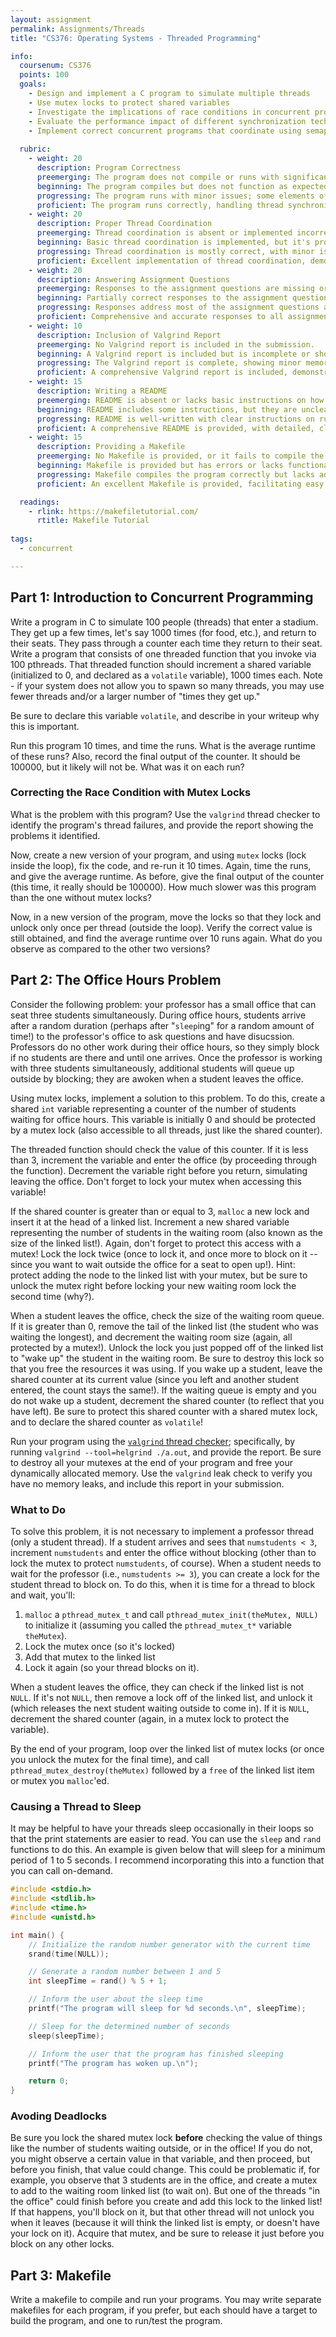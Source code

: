 ```yaml
---
layout: assignment
permalink: Assignments/Threads
title: "CS376: Operating Systems - Threaded Programming"

info:
  coursenum: CS376
  points: 100
  goals:
    - Design and implement a C program to simulate multiple threads
    - Use mutex locks to protect shared variables
    - Investigate the implications of race conditions in concurrent programming
    - Evaluate the performance impact of different synchronization techniques
    - Implement correct concurrent programs that coordinate using semaphores and condition variables
        
  rubric:
    - weight: 20
      description: Program Correctness
      preemerging: The program does not compile or runs with significant errors.
      beginning: The program compiles but does not function as expected, showing incorrect behavior or outputs.
      progressing: The program runs with minor issues; some elements of thread coordination or synchronization are not implemented correctly.
      proficient: The program runs correctly, handling thread synchronization effectively and producing accurate outputs as per the assignment requirements.
    - weight: 20
      description: Proper Thread Coordination
      preemerging: Thread coordination is absent or implemented incorrectly, leading to severe race conditions or deadlocks.
      beginning: Basic thread coordination is implemented, but it's prone to occasional race conditions or inefficiencies.
      progressing: Thread coordination is mostly correct, with minor issues in handling synchronization or resource sharing.
      proficient: Excellent implementation of thread coordination, demonstrating a strong understanding of synchronization mechanisms, preventing race conditions and deadlocks.
    - weight: 20
      description: Answering Assignment Questions
      preemerging: Responses to the assignment questions are missing or largely incorrect.
      beginning: Partially correct responses to the assignment questions, but lacking in detail or accuracy.
      progressing: Responses address most of the assignment questions accurately, with some gaps in thoroughness or detail.
      proficient: Comprehensive and accurate responses to all assignment questions, demonstrating deep understanding and analysis.
    - weight: 10
      description: Inclusion of Valgrind Report
      preemerging: No Valgrind report is included in the submission.
      beginning: A Valgrind report is included but is incomplete or shows significant memory leaks or errors.
      progressing: The Valgrind report is complete, showing minor memory issues or warnings.
      proficient: A comprehensive Valgrind report is included, demonstrating effective memory management with no leaks or errors.
    - weight: 15
      description: Writing a README
      preemerging: README is absent or lacks basic instructions on how to run the program.
      beginning: README includes some instructions, but they are unclear or incomplete.
      progressing: README is well-written with clear instructions on running the program, but lacks some details or explanations.
      proficient: A comprehensive README is provided, with detailed, clear instructions on how to run the program and explanations of its functionality.
    - weight: 15
      description: Providing a Makefile
      preemerging: No Makefile is provided, or it fails to compile the program.
      beginning: Makefile is provided but has errors or lacks functionality for easy compilation.
      progressing: Makefile compiles the program correctly but lacks advanced features or is not fully optimized.
      proficient: An excellent Makefile is provided, facilitating easy compilation and offering features such as clean, build, and test options.

  readings:
    - rlink: https://makefiletutorial.com/
      rtitle: Makefile Tutorial
      
tags:
  - concurrent

---
```


## Part 1: Introduction to Concurrent Programming

Write a program in C to simulate 100 people (threads) that enter a stadium.  They get up a few times, let's say 1000 times (for food, etc.), and return to their seats.  They pass through a counter each time they return to their seat.  Write a program that consists of one threaded function that you invoke via 100 pthreads.  That threaded function should increment a shared variable (initialized to 0, and declared as a `volatile` variable), 1000 times each.  Note - if your system does not allow you to spawn so many threads, you may use fewer threads and/or a larger number of "times they get up."

Be sure to declare this variable `volatile`, and describe in your writeup why this is important.

Run this program 10 times, and time the runs.  What is the average runtime of these runs?  Also, record the final output of the counter.  It should be 100000, but it likely will not be.  What was it on each run?

### Correcting the Race Condition with Mutex Locks

What is the problem with this program?  Use the `valgrind` thread checker to identify the program's thread failures, and provide the report showing the problems it identified.

Now, create a new version of your program, and using `mutex` locks (lock inside the loop), fix the code, and re-run it 10 times.  Again, time the runs, and give the average runtime.  As before, give the final output of the counter (this time, it really should be 100000).  How much slower was this program than the one without mutex locks? 

Now, in a new version of the program, move the locks so that they lock and unlock only once per thread (outside the loop).  Verify the correct value is still obtained, and find the average runtime over 10 runs again.  What do you observe as compared to the other two versions?

## Part 2: The Office Hours Problem

Consider the following problem: your professor has a small office that can seat three students simultaneously.  During office hours, students arrive after a random duration (perhaps after "`sleep`ing" for a random amount of time!) to the professor's office to ask questions and have disucssion.  Professors do no other work during their office hours, so they simply block if no students are there and until one arrives.  Once the professor is working with three students simultaneously, additional students will queue up outside by blocking; they are awoken when a student leaves the office.

Using mutex locks, implement a solution to this problem.  To do this, create a shared `int` variable representing a counter of the number of students waiting for office hours.  This variable is initially 0 and should be protected by a mutex lock (also accessible to all threads, just like the shared counter).

The threaded function should check the value of this counter.  If it is less than 3, increment the variable and enter the office (by proceeding through the function).  Decrement the variable right before you return, simulating leaving the office.  Don't forget to lock your mutex when accessing this variable!

If the shared counter is greater than or equal to 3, `malloc` a new lock and insert it at the head of a linked list.  Increment a new shared variable representing the number of students in the waiting room (also known as the size of the linked list!).  Again, don't forget to protect this access with a mutex!  Lock the lock twice (once to lock it, and once more to block on it -- since you want to wait outside the office for a seat to open up!).  Hint: protect adding the node to the linked list with your mutex, but be sure to unlock the mutex right before locking your new waiting room lock the second time (why?).

When a student leaves the office, check the size of the waiting room queue.  If it is greater than 0, remove the tail of the linked list (the student who was waiting the longest), and decrement the waiting room size (again, all protected by a mutex!).  Unlock the lock you just popped off of the linked list to "wake up" the student in the waiting room.  Be sure to destroy this lock so that you free the resources it was using.  If you wake up a student, leave the shared counter at its current value (since you left and another student entered, the count stays the same!).  If the waiting queue is empty and you do not wake up a student, decrement the shared counter (to reflect that you have left).  Be sure to protect this shared counter with a shared mutex lock, and to declare the shared counter as `volatile`!

Run your program using the [`valgrind` thread checker](https://valgrind.org/docs/manual/hg-manual.html); specifically, by running `valgrind --tool=helgrind ./a.out`, and provide the report.  Be sure to destroy all your mutexes at the end of your program and free your dynamically allocated memory.  Use the `valgrind` leak check to verify you have no memory leaks, and include this report in your submission. 

### What to Do

To solve this problem, it is not necessary to implement a professor thread (only a student thread).  If a student arrives and sees that `numstudents < 3`, increment `numstudents` and enter the office without blocking (other than to lock the mutex to protect `numstudents`, of course).  When a student needs to wait for the professor (i.e., `numstudents >= 3`), you can create a lock for the student thread to block on.  To do this, when it is time for a thread to block and wait, you'll:

1. `malloc` a `pthread_mutex_t` and call `pthread_mutex_init(theMutex, NULL)` to initialize it (assuming you called the `pthread_mutex_t*` variable `theMutex`).
2. Lock the mutex once (so it's locked)
3. Add that mutex to the linked list
4. Lock it again (so your thread blocks on it).  

When a student leaves the office, they can check if the linked list is not `NULL`.  If it's not `NULL`, then remove a lock off of the linked list, and unlock it (which releases the next student waiting outside to come in).  If it is `NULL`, decrement the shared counter (again, in a mutex lock to protect the variable).

By the end of your program, loop over the linked list of mutex locks (or once you unlock the mutex for the final time), and call `pthread_mutex_destroy(theMutex)` followed by a `free` of the linked list item or mutex you `malloc`'ed.

### Causing a Thread to Sleep

It may be helpful to have your threads sleep occasionally in their loops so that the print statements are easier to read.  You can use the `sleep` and `rand` functions to do this.  An example is given below that will sleep for a minimum period of 1 to 5 seconds.  I recommend incorporating this into a function that you can call on-demand.  

```c
#include <stdio.h>
#include <stdlib.h>
#include <time.h>
#include <unistd.h>

int main() {
    // Initialize the random number generator with the current time
    srand(time(NULL));

    // Generate a random number between 1 and 5
    int sleepTime = rand() % 5 + 1;

    // Inform the user about the sleep time
    printf("The program will sleep for %d seconds.\n", sleepTime);

    // Sleep for the determined number of seconds
    sleep(sleepTime);

    // Inform the user that the program has finished sleeping
    printf("The program has woken up.\n");

    return 0;
}
```

### Avoding Deadlocks

Be sure you lock the shared mutex lock **before** checking the value of things like the number of students waiting outside, or in the office!  If you do not, you might observe a certain value in that variable, and then proceed, but before you finish, that value could change.  This could be problematic if, for example, you observe that 3 students are in the office, and create a mutex to add to the waiting room linked list (to wait on).  But one of the threads "in the office" could finish before you create and add this lock to the linked list!  If that happens, you'll block on it, but that other thread will not unlock you when it leaves (because it will think the linked list is empty, or doesn't have your lock on it).  Acquire that mutex, and be sure to release it just before you block on any other locks.

## Part 3: Makefile

Write a makefile to compile and run your programs.  You may write separate makefiles for each program, if you prefer, but each should have a target to build the program, and one to run/test the program.
